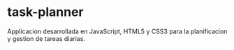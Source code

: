 # task-planner
Applicacion desarrollada en JavaScript, HTML5 y CSS3 para la planificacion y gestion de tareas diarias.
